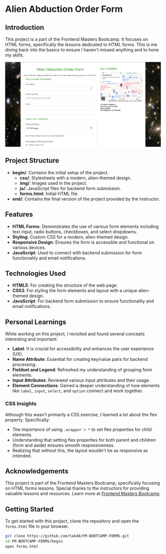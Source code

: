 # Alien Abduction Order Form

## Introduction

This project is a part of the Frontend Masters Bootcamp. It focuses on HTML forms, specifically the lessons dedicated to HTML forms. This is me diving back into the basics to ensure I haven't missed anything and to hone my skills.

![Screenshot](begin/img/screenshot.png)

## Project Structure

- **begin/**: Contains the initial setup of the project.
  - **css/**: Stylesheets with a modern, alien-themed design.
  - **img/**: Images used in the project.
  - **js/**: JavaScript files for backend form submission.
  - **forms.html**: Initial HTML file.
- **end/**: Contains the final version of the project provided by the instructor.

## Features

- **HTML Forms**: Demonstrates the use of various form elements including text input, radio buttons, checkboxes, and select dropdowns.
- **Styling**: Custom CSS for a modern, alien-themed design.
- **Responsive Design**: Ensures the form is accessible and functional on various devices.
- **JavaScript**: Used to connect with backend submission for form functionality and email notifications.

## Technologies Used

- **HTML5**: For creating the structure of the web page.
- **CSS3**: For styling the form elements and layout with a unique alien-themed design.
- **JavaScript**: For backend form submission to ensure functionality and email notifications.

## Personal Learnings

While working on this project, I revisited and found several concepts interesting and important:

- **Label**: It is crucial for accessibility and enhances the user experience (UX).
- **Name Attribute**: Essential for creating key/value pairs for backend processing.
- **Fieldset and Legend**: Refreshed my understanding of grouping form elements.
- **Input Attributes**: Reviewed various input attributes and their usage.
- **Element Connections**: Gained a deeper understanding of how elements like `label`, `input`, `select`, and `option` connect and work together.

### CSS Insights

Although this wasn't primarily a CSS exercise, I learned a lot about the flex property. Specifically:

- The importance of using `.wrapper > *` to set flex properties for child elements.
- Understanding that setting flex properties for both parent and children (form and aside) ensures smooth responsiveness.
- Realizing that without this, the layout wouldn't be as responsive as intended.

## Acknowledgements

This project is part of the Frontend Masters Bootcamp, specifically focusing on HTML forms lessons. Special thanks to the instructors for providing valuable lessons and resources. Learn more at [Frontend Masters Bootcamp](https://frontendmasters.com/bootcamp/).

## Getting Started

To get started with this project, clone the repository and open the `forms.html` file in your browser.

```sh
git clone https://github.com/tak40/FM-BOOTCAMP-FORMS.git
cd FM-BOOTCAMP-FORMS/begin
open forms.html
```

